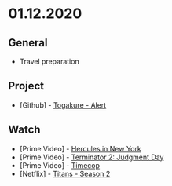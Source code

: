 # 01.12.2020

## General

- Travel preparation

## Project

- \[Github\] - [Togakure - Alert](https://github.com/org-togakure)

## Watch

- \[Prime Video\] - [Hercules in New York](https://letterboxd.com/hemersonvianna/film/hercules-in-new-york/)
- \[Prime Video\] - [Terminator 2: Judgment Day](https://letterboxd.com/hemersonvianna/film/terminator-2-judgment-day/)
- \[Prime Video\] - [Timecop](https://letterboxd.com/hemersonvianna/film/timecop/)
- \[Netflix\] - [Titans - Season 2](https://www.themoviedb.org/tv/75450-titans/season/2)
